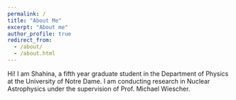 ```yaml
---
permalink: /
title: "About Me"
excerpt: "About me"
author_profile: true
redirect_from: 
  - /about/
  - /about.html
---
```


Hi! I am Shahina, a fifth year graduate student in the Department of Physics at the University of Notre Dame. I am conducting research in Nuclear Astrophysics under the supervision of Prof. Michael Wiescher.
